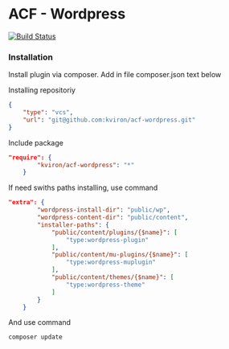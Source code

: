 # ACF - Wordpress

[![Build Status](https://travis-ci.org/joemccann/dillinger.svg?branch=master)](https://travis-ci.org/joemccann/dillinger)

### Installation
Install plugin via composer. Add in file composer.json text below

Installing repositoriy
```json
{
    "type": "vcs",
    "url": "git@github.com:kviron/acf-wordpress.git"
}
```

Include package
```json
"require": {
        "kviron/acf-wordpress": "*"
    }
```
If need swiths paths installing, use command
```json
"extra": {
        "wordpress-install-dir": "public/wp",
        "wordpress-content-dir": "public/content",
        "installer-paths": {
            "public/content/plugins/{$name}": [
                "type:wordpress-plugin"
            ],
            "public/content/mu-plugins/{$name}": [
                "type:wordpress-muplugin"
            ],
            "public/content/themes/{$name}": [
                "type:wordpress-theme"
            ]
        }
    }
```
And use command
```composer
composer update
```
